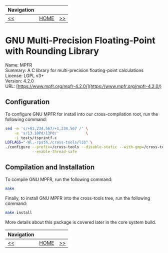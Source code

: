 | Navigation |||
| --- | --- | ---: |
| [<<](./GMP.md) | [HOME](../README.md) | [>>](./MPC.md) |

# GNU Multi-Precision Floating-Point with Rounding Library

Name: MPFR<br />
Summary: A C library for multi-precision floating-point calculations<br />
License: LGPL v3+<br />
Version: 4.2.0<br />
URL: [https://www.mpfr.org/mpfr-4.2.0/](https://www.mpfr.org/mpfr-4.2.0/)<br />

## Configuration

To configure GNU MPFR for install into our cross-compilation root, run the following command:

```bash
sed -e 's/+01,234,567/+1,234,567 /' \
    -e 's/13.10Pd/13Pd/'            \
    -i tests/tsprintf.c
LDFLAGS="-Wl,-rpath,/cross-tools/lib" \
./configure --prefix=/cross-tools --disable-static --with-gmp=/cross-tools \
            --enable-thread-safe
```

## Compilation and Installation

To compile GNU MPFR, run the following command:

```bash
make
```

Finally, to install GNU MPFR into the cross-tools tree, run the following command:

```bash
make install
```

More details about this package is covered later in the core system build.

| Navigation |||
| --- | --- | ---: |
| [<<](./GMP.md) | [HOME](../README.md) | [>>](./MPC.md) |
